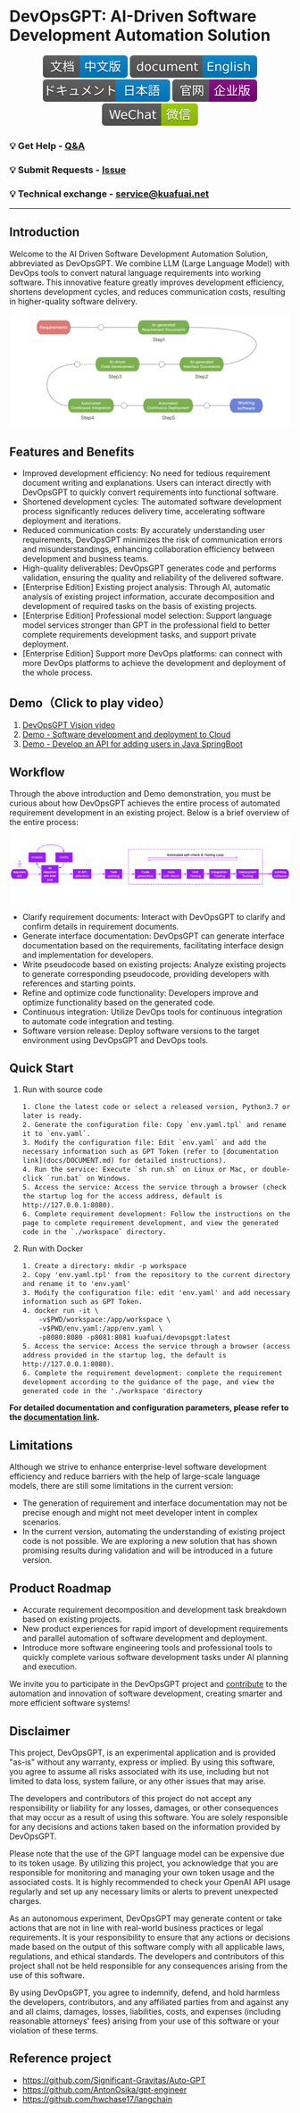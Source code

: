 # DevOpsGPT: AI-Driven Software Development Automation Solution

<p align="center">
<a href="docs/README_CN.md"><img src="docs/files/%E6%96%87%E6%A1%A3-%E4%B8%AD%E6%96%87%E7%89%88-blue.svg" alt="CN doc"></a>
<a href="README.md"><img src="docs/files/document-English-blue.svg" alt="EN doc"></a>
<a href="docs/README_JA.md"><img src="docs/files/ドキュメント-日本語-blue.svg" alt="JA doc"></a>
<a href="http://www.kuafuai.net"><img src="docs/files/%E5%AE%98%E7%BD%91-%E4%BC%81%E4%B8%9A%E7%89%88-purple.svg" alt="EN doc"></a>
<a href="docs/CONTACT.md"><img src="docs/files/WeChat-%E5%BE%AE%E4%BF%A1-green.svg" alt="roadmap"></a>
</p>

### 💡 Get Help - [Q&A](https://github.com/kuafuai/DevOpsGPT/issues) 
### 💡 Submit Requests - [Issue](https://github.com/kuafuai/DevOpsGPT/discussions)
### 💡 Technical exchange - service@kuafuai.net

<hr/>

## Introduction
Welcome to the AI Driven Software Development Automation Solution, abbreviated as DevOpsGPT. We combine LLM (Large Language Model) with DevOps tools to convert natural language requirements into working software. This innovative feature greatly improves development efficiency, shortens development cycles, and reduces communication costs, resulting in higher-quality software delivery.

<img src="docs/files/intro-flow-simple.png"></a>

## Features and Benefits

- Improved development efficiency: No need for tedious requirement document writing and explanations. Users can interact directly with DevOpsGPT to quickly convert requirements into functional software.
- Shortened development cycles: The automated software development process significantly reduces delivery time, accelerating software deployment and iterations.
- Reduced communication costs: By accurately understanding user requirements, DevOpsGPT minimizes the risk of communication errors and misunderstandings, enhancing collaboration efficiency between development and business teams.
- High-quality deliverables: DevOpsGPT generates code and performs validation, ensuring the quality and reliability of the delivered software.
- [Enterprise Edition] Existing project analysis: Through AI, automatic analysis of existing project information, accurate decomposition and development of required tasks on the basis of existing projects.
- [Enterprise Edition] Professional model selection: Support language model services stronger than GPT in the professional field to better complete requirements development tasks, and support private deployment.
- [Enterprise Edition] Support more DevOps platforms: can connect with more DevOps platforms to achieve the development and deployment of the whole process.

## Demo（Click to play video）

1. <a href="https://www.youtube.com/watch?v=KGeWgM6HzR4" target="_blank">DevOpsGPT Vision video</a>
2. <a href="https://www.youtube.com/watch?v=3peUJeB_afo" target="_blank">Demo - Software development and deployment to Cloud</a>
3. <a href="https://www.youtube.com/watch?v=IWUPbGrJQOU" target="_blank">Demo - Develop an API for adding users in Java SpringBoot</a>


## Workflow
Through the above introduction and Demo demonstration, you must be curious about how DevOpsGPT achieves the entire process of automated requirement development in an existing project. Below is a brief overview of the entire process:

![工作流程](docs/files/intro-flow-en.png)

- Clarify requirement documents: Interact with DevOpsGPT to clarify and confirm details in requirement documents.
- Generate interface documentation: DevOpsGPT can generate interface documentation based on the requirements, facilitating interface design and implementation for developers.
- Write pseudocode based on existing projects: Analyze existing projects to generate corresponding pseudocode, providing developers with references and starting points.
- Refine and optimize code functionality: Developers improve and optimize functionality based on the generated code.
- Continuous integration: Utilize DevOps tools for continuous integration to automate code integration and testing.
- Software version release: Deploy software versions to the target environment using DevOpsGPT and DevOps tools.

## Quick Start

1. Run with source code
    ```
    1. Clone the latest code or select a released version, Python3.7 or later is ready.
    2. Generate the configuration file: Copy `env.yaml.tpl` and rename it to `env.yaml`.
    3. Modify the configuration file: Edit `env.yaml` and add the necessary information such as GPT Token (refer to [documentation link](docs/DOCUMENT.md) for detailed instructions).
    4. Run the service: Execute `sh run.sh` on Linux or Mac, or double-click `run.bat` on Windows.
    5. Access the service: Access the service through a browser (check the startup log for the access address, default is http://127.0.0.1:8080).
    6. Complete requirement development: Follow the instructions on the page to complete requirement development, and view the generated code in the `./workspace` directory.
    ```
2. Run with Docker
    ```shell
    1. Create a directory: mkdir -p workspace
    2. Copy 'env.yaml.tpl' from the repository to the current directory and rename it to 'env.yaml'
    3. Modify the configuration file: edit 'env.yaml' and add necessary information such as GPT Token.
    4. docker run -it \
        -v$PWD/workspace:/app/workspace \
        -v$PWD/env.yaml:/app/env.yaml \
        -p8080:8080 -p8081:8081 kuafuai/devopsgpt:latest
    5. Access the service: Access the service through a browser (access address provided in the startup log, the default is http://127.0.0.1:8080).
    6. Complete the requirement development: complete the requirement development according to the guidance of the page, and view the generated code in the './workspace 'directory
    ```

**For detailed documentation and configuration parameters, please refer to the [documentation link](docs/DOCUMENT.md).**


## Limitations
Although we strive to enhance enterprise-level software development efficiency and reduce barriers with the help of large-scale language models, there are still some limitations in the current version:

- The generation of requirement and interface documentation may not be precise enough and might not meet developer intent in complex scenarios.
- In the current version, automating the understanding of existing project code is not possible. We are exploring a new solution that has shown promising results during validation and will be introduced in a future version.

## Product Roadmap

- Accurate requirement decomposition and development task breakdown based on existing projects.
- New product experiences for rapid import of development requirements and parallel automation of software development and deployment.
- Introduce more software engineering tools and professional tools to quickly complete various software development tasks under AI planning and execution.

We invite you to participate in the DevOpsGPT project and [contribute](./docs/CONTRIBUTING.md) to the automation and innovation of software development, creating smarter and more efficient software systems!

## Disclaimer

This project, DevOpsGPT, is an experimental application and is provided "as-is" without any warranty, express or implied. By using this software, you agree to assume all risks associated with its use, including but not limited to data loss, system failure, or any other issues that may arise.

The developers and contributors of this project do not accept any responsibility or liability for any losses, damages, or other consequences that may occur as a result of using this software. You are solely responsible for any decisions and actions taken based on the information provided by DevOpsGPT.

Please note that the use of the GPT language model can be expensive due to its token usage. By utilizing this project, you acknowledge that you are responsible for monitoring and managing your own token usage and the associated costs. It is highly recommended to check your OpenAI API usage regularly and set up any necessary limits or alerts to prevent unexpected charges.

As an autonomous experiment, DevOpsGPT may generate content or take actions that are not in line with real-world business practices or legal requirements. It is your responsibility to ensure that any actions or decisions made based on the output of this software comply with all applicable laws, regulations, and ethical standards. The developers and contributors of this project shall not be held responsible for any consequences arising from the use of this software.

By using DevOpsGPT, you agree to indemnify, defend, and hold harmless the developers, contributors, and any affiliated parties from and against any and all claims, damages, losses, liabilities, costs, and expenses (including reasonable attorneys' fees) arising from your use of this software or your violation of these terms.

## Reference project
- https://github.com/Significant-Gravitas/Auto-GPT
- https://github.com/AntonOsika/gpt-engineer
- https://github.com/hwchase17/langchain
